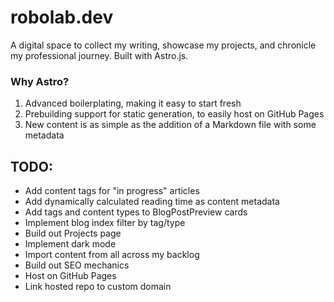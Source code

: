 # robolab.dev

A digital space to collect my writing, showcase my projects, and chronicle my professional journey.
Built with Astro.js.

### Why Astro?

1. Advanced boilerplating, making it easy to start fresh
2. Prebuilding support for static generation, to easily host on GitHub Pages
3. New content is as simple as the addition of a Markdown file with some metadata

## TODO:

- Add content tags for "in progress" articles
- Add dynamically calculated reading time as content metadata
- Add tags and content types to BlogPostPreview cards
- Implement blog index filter by tag/type
- Build out Projects page
- Implement dark mode
- Import content from all across my backlog
- Build out SEO mechanics
- Host on GitHub Pages
- Link hosted repo to custom domain
